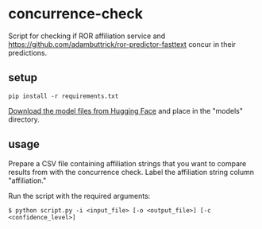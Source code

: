 # concurrence-check
Script for checking if ROR affiliation service and https://github.com/adambuttrick/ror-predictor-fasttext concur in their predictions.

## setup
````
pip install -r requirements.txt
````
[Download the model files from Hugging Face](https://huggingface.co/poodledude/ror-predictor/tree/main) and place in the "models" directory.

## usage
Prepare a CSV file containing affiliation strings that you want to compare results from with the concurrence check. Label the affiliation string column "affiliation."

Run the script with the required arguments:
````
$ python script.py -i <input_file> [-o <output_file>] [-c <confidence_level>]
````
